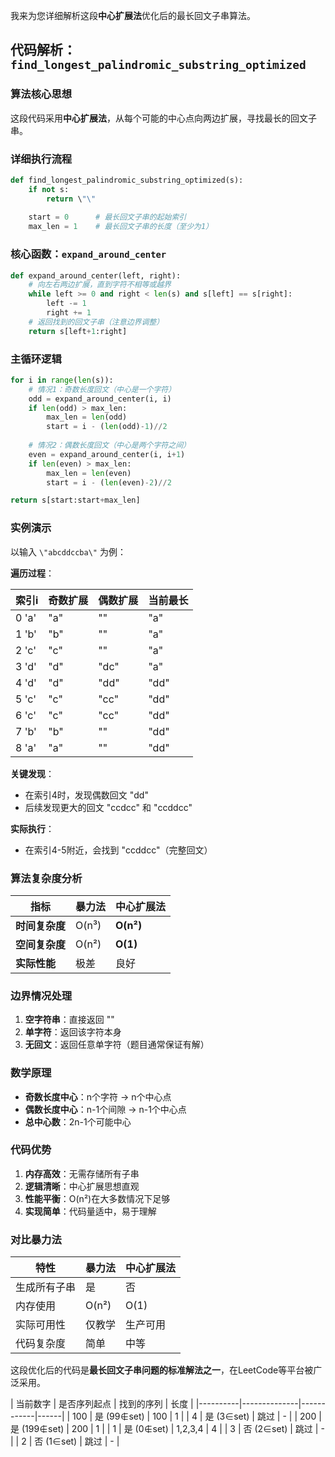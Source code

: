 我来为您详细解析这段**中心扩展法**优化后的最长回文子串算法。

## 代码解析：`find_longest_palindromic_substring_optimized`


### 算法核心思想

这段代码采用**中心扩展法**，从每个可能的中心点向两边扩展，寻找最长的回文子串。

### 详细执行流程

```python
def find_longest_palindromic_substring_optimized(s):
    if not s:
        return \"\"
    
    start = 0      # 最长回文子串的起始索引
    max_len = 1    # 最长回文子串的长度（至少为1）
```

### 核心函数：`expand_around_center`

```python
def expand_around_center(left, right):
    # 向左右两边扩展，直到字符不相等或越界
    while left >= 0 and right < len(s) and s[left] == s[right]:
        left -= 1
        right += 1
    # 返回找到的回文子串（注意边界调整）
    return s[left+1:right]
```

### 主循环逻辑

```python
for i in range(len(s)):
    # 情况1：奇数长度回文（中心是一个字符）
    odd = expand_around_center(i, i)
    if len(odd) > max_len:
        max_len = len(odd)
        start = i - (len(odd)-1)//2
    
    # 情况2：偶数长度回文（中心是两个字符之间）
    even = expand_around_center(i, i+1)
    if len(even) > max_len:
        max_len = len(even)
        start = i - (len(even)-2)//2

return s[start:start+max_len]
```

### 实例演示

以输入 `\"abcddccba\"` 为例：

**遍历过程**：

| 索引i | 奇数扩展 | 偶数扩展 | 当前最长 |
|-------|----------|----------|----------|
| 0 'a' | \"a\" | \"\" | \"a\" |
| 1 'b' | \"b\" | \"\" | \"a\" |
| 2 'c' | \"c\" | \"\" | \"a\" |
| 3 'd' | \"d\" | \"dc\" | \"a\" |
| 4 'd' | \"d\" | \"dd\" | \"dd\" |
| 5 'c' | \"c\" | \"cc\" | \"dd\" |
| 6 'c' | \"c\" | \"cc\" | \"dd\" |
| 7 'b' | \"b\" | \"\" | \"dd\" |
| 8 'a' | \"a\" | \"\" | \"dd\" |

**关键发现**：
- 在索引4时，发现偶数回文 \"dd\"
- 后续发现更大的回文 \"ccdcc\" 和 \"ccddcc\"

**实际执行**：
- 在索引4-5附近，会找到 \"ccddcc\"（完整回文）

### 算法复杂度分析

| 指标 | 暴力法 | 中心扩展法 |
|------|--------|------------|
| **时间复杂度** | O(n³) | **O(n²)** |
| **空间复杂度** | O(n²) | **O(1)** |
| **实际性能** | 极差 | 良好 |

### 边界情况处理

1. **空字符串**：直接返回 \"\"
2. **单字符**：返回该字符本身
3. **无回文**：返回任意单字符（题目通常保证有解）

### 数学原理

- **奇数长度中心**：n个字符 → n个中心点
- **偶数长度中心**：n-1个间隙 → n-1个中心点
- **总中心数**：2n-1个可能中心

### 代码优势

1. **内存高效**：无需存储所有子串
2. **逻辑清晰**：中心扩展思想直观
3. **性能平衡**：O(n²)在大多数情况下足够
4. **实现简单**：代码量适中，易于理解

### 对比暴力法

| 特性 | 暴力法 | 中心扩展法 |
|------|--------|------------|
| 生成所有子串 | 是 | 否 |
| 内存使用 | O(n²) | O(1) |
| 实际可用性 | 仅教学 | 生产可用 |
| 代码复杂度 | 简单 | 中等 |

这段优化后的代码是**最长回文子串问题的标准解法之一**，在LeetCode等平台被广泛采用。



| 当前数字 | 是否序列起点 | 找到的序列 | 长度 | |----------|--------------|------------|------| | 100 | 是 (99∉set) | 100 | 1 | | 4 | 是 (3∈set) | 跳过 | - | | 200 | 是 (199∉set) | 200 | 1 | | 1 | 是 (0∉set) | 1,2,3,4 | 4 | | 3 | 否 (2∈set) | 跳过 | - | | 2 | 否 (1∈set) | 跳过 | - |